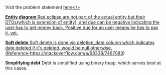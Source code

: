 Visit the problem statement <a href="#">here</>

<b>Entity diagram </b>
Red eclipse are not part of the actual entity but their DTOs(which is extension of entity), and due can be negative indicating the user has to get money back. Positive due for an user means he has to pay it, yet.

<b>Soft delete</b>
Soft delete is done via deletion_date column which indicates date deleted if it's deleted, would be null otherwise.  
(Reference-https://stackoverflow.com/a/68338/7467083)

<b>Simplifying debt</b>
Debt is simplified using binary heap, which serves best at this cases.

